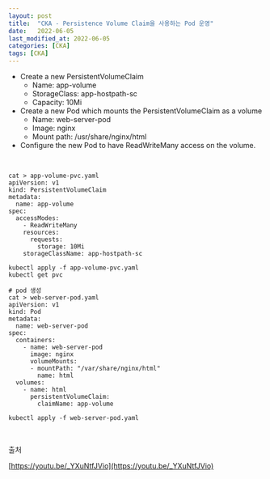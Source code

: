 ```yaml
---
layout: post
title:  "CKA - Persistence Volume Claim을 사용하는 Pod 운영"
date:   2022-06-05
last_modified_at: 2022-06-05
categories: [CKA]
tags: [CKA]
---
```


- Create a new PersistentVolumeClaim
  - Name: app-volume
  - StorageClass: app-hostpath-sc
  - Capacity: 10Mi
- Create a new Pod which mounts the PersistentVolumeClaim as a volume
  - Name: web-server-pod
  - Image: nginx
  - Mount path: /usr/share/nginx/html
- Configure the new Pod to have ReadWriteMany access on the volume. 

<br/>

```shell
cat > app-volume-pvc.yaml
apiVersion: v1
kind: PersistentVolumeClaim
metadata:
  name: app-volume
spec:
  accessModes:
    - ReadWriteMany
    resources:
      requests:
        storage: 10Mi
    storageClassName: app-hostpath-sc

kubectl apply -f app-volume-pvc.yaml
kubectl get pvc

# pod 생성
cat > web-server-pod.yaml
apiVersion: v1
kind: Pod
metadata:
  name: web-server-pod
spec:
  containers:
    - name: web-server-pod
      image: nginx
      volumeMounts:
      - mountPath: "/var/share/nginx/html"
        name: html
  volumes:
    - name: html
      persistentVolumeClaim:
        claimName: app-volume

kubectl apply -f web-server-pod.yaml    
```

<br/>

출처

[https://youtu.be/_YXuNtfJVio](https://youtu.be/_YXuNtfJVio)